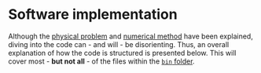 # Software implementation

Although the [physical problem](https://yorchmcm.github.io/kore_sandbox/2definition/) and [numerical method](https://yorchmcm.github.io/kore_sandbox/4numerical/) have been explained, diving into the code can - and will - be disorienting. Thus, an overall explanation of how the code is structured is presented below. This will cover most - **but not all** - of the files within the [`bin` folder](https://github.com/repepo/kore/tree/main/bin).
